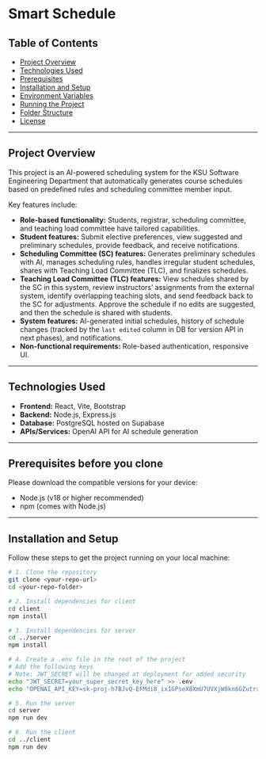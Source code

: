 # Smart Schedule

## Table of Contents
- [Project Overview](#project-overview)
- [Technologies Used](#technologies-used)
- [Prerequisites](#prerequisites)
- [Installation and Setup](#installation-and-setup)
- [Environment Variables](#environment-variables)
- [Running the Project](#running-the-project)
- [Folder Structure](#folder-structure)
- [License](#license)

---

## Project Overview

This project is an AI-powered scheduling system for the KSU Software Engineering Department that automatically generates course schedules based on predefined rules and scheduling committee member input.

Key features include:

- **Role-based functionality:** Students, registrar, scheduling committee, and teaching load committee have tailored capabilities.  
- **Student features:** Submit elective preferences, view suggested and preliminary schedules, provide feedback, and receive notifications.  
- **Scheduling Committee (SC) features:** Generates preliminary schedules with AI, manages scheduling rules, handles irregular student schedules, shares with Teaching Load Committee (TLC), and finalizes schedules.  
- **Teaching Load Committee (TLC) features:** View schedules shared by the SC in this system, review instructors’ assignments from the external system, identify overlapping teaching slots, and send feedback back to the SC for adjustments. Approve the schedule if no edits are suggested, and then the schedule is shared with students.  
- **System features:** AI-generated initial schedules, history of schedule changes (tracked by the `last edited` column in DB for version API in next phases), and notifications.  
- **Non-functional requirements:** Role-based authentication, responsive UI.

---

## Technologies Used
- **Frontend:** React, Vite, Bootstrap  
- **Backend:** Node.js, Express.js  
- **Database:** PostgreSQL hosted on Supabase  
- **APIs/Services:** OpenAI API for AI schedule generation  

---

## Prerequisites before you clone
Please download the compatible versions for your device:  
- Node.js (v18 or higher recommended)  
- npm (comes with Node.js)  

---

## Installation and Setup

Follow these steps to get the project running on your local machine:

```bash
# 1. Clone the repository
git clone <your-repo-url>
cd <your-repo-folder>

# 2. Install dependencies for client
cd client
npm install

# 3. Install dependencies for server
cd ../server
npm install

# 4. Create a .env file in the root of the project
# Add the following keys
# Note: JWT_SECRET will be changed at deployment for added security
echo "JWT_SECRET=your_super_secret_key_here" >> .env
echo "OPENAI_API_KEY=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" >> .env

# 5. Run the server
cd server
npm run dev

# 6. Run the client
cd ../client
npm run dev
